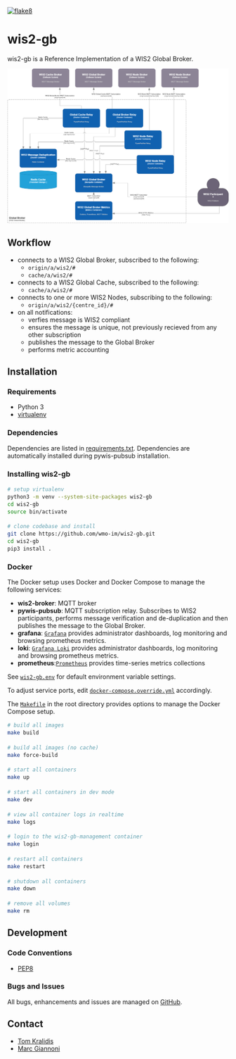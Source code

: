 [![flake8](https://github.com/wmo-im/wis2-gb/workflows/flake8/badge.svg)](https://github.com/wmo-im/wis2-gb/actions)

# wis2-gb

wis2-gb is a Reference Implementation of a WIS2 Global Broker.

<a href="docs/GlobalBroker_C4.png"><img alt="WIS2 Global Broker C4 diagram" src="docs/GlobalBroker_C4.drawio.png" width="800"/></a>

## Workflow

- connects to a WIS2 Global Broker, subscribed to the following:
  - `origin/a/wis2/#`
  - `cache/a/wis2/#`
- connects to a WIS2 Global Cache, subscribed to the following:
  - `cache/a/wis2/#`
- connects to one or more WIS2 Nodes, subscribing to the following:
  - `origin/a/wis2/{centre_id}/#`
- on all notifications:
  - verfies message is WIS2 compliant
  - ensures the message is unique, not previously recieved from any other subscription
  - publishes the message to the Global Broker
  - performs metric accounting

## Installation

### Requirements
- Python 3
- [virtualenv](https://virtualenv.pypa.io)

### Dependencies
Dependencies are listed in [requirements.txt](requirements.txt). Dependencies
are automatically installed during pywis-pubsub installation.

### Installing wis2-gb

```bash
# setup virtualenv
python3 -m venv --system-site-packages wis2-gb
cd wis2-gb
source bin/activate

# clone codebase and install
git clone https://github.com/wmo-im/wis2-gb.git
cd wis2-gb
pip3 install .
```

### Docker

The Docker setup uses Docker and Docker Compose to manage the following services:

- **wis2-broker**: MQTT broker
- **pywis-pubsub**: MQTT subscription relay.  Subscribes to WIS2 participants, performs message verification and de-duplication and then publishes the message to the Global Broker.
- **grafana**: [`Grafana`](https://grafana.com/grafana/dashboards/) provides administrator dashboards, log monitoring and browsing prometheus metrics.
- **loki**: [`Grafana Loki`](https://grafana.com/docs/loki/latest/) provides administrator dashboards, log monitoring and browsing prometheus metrics.
- **prometheus**:[`Prometheus`](https://prometheus.io/) provides time-series metrics collections

See [`wis2-gb.env`](wis2-gb.env) for default environment variable settings.

To adjust service ports, edit [`docker-compose.override.yml`](docker-compose.override.yml) accordingly.

The [`Makefile`](Makefile) in the root directory provides options to manage the Docker Compose setup.

```bash
# build all images
make build

# build all images (no cache)
make force-build

# start all containers
make up

# start all containers in dev mode
make dev

# view all container logs in realtime
make logs

# login to the wis2-gb-management container
make login

# restart all containers
make restart

# shutdown all containers
make down

# remove all volumes
make rm
```

## Development

### Code Conventions

* [PEP8](https://www.python.org/dev/peps/pep-0008)

### Bugs and Issues

All bugs, enhancements and issues are managed on [GitHub](https://github.com/wmo-im/wis2-gb/issues).

## Contact

* [Tom Kralidis](https://github.com/tomkralidis)
* [Marc Giannoni](https://github.com/mgiannoni)
